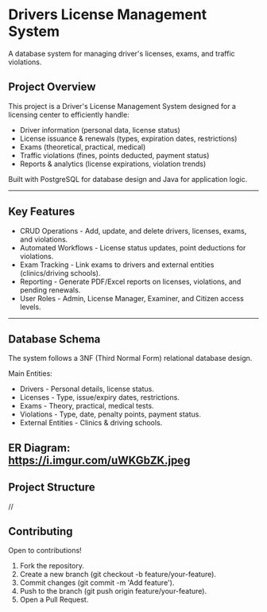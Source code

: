 # Drivers License Management System  

A database system for managing driver's licenses, exams, and traffic violations.  

## Project Overview  
This project is a Driver's License Management System designed for a licensing center to efficiently handle:  
- Driver information (personal data, license status)  
- License issuance & renewals (types, expiration dates, restrictions)  
- Exams (theoretical, practical, medical)  
- Traffic violations (fines, points deducted, payment status)  
- Reports & analytics (license expirations, violation trends)  

Built with PostgreSQL for database design and Java for application logic.  

---

## Key Features  
- CRUD Operations - Add, update, and delete drivers, licenses, exams, and violations.  
- Automated Workflows - License status updates, point deductions for violations.  
- Exam Tracking - Link exams to drivers and external entities (clinics/driving schools).  
- Reporting - Generate PDF/Excel reports on licenses, violations, and pending renewals.  
- User Roles - Admin, License Manager, Examiner, and Citizen access levels.  

---

## Database Schema  
The system follows a 3NF (Third Normal Form) relational database design.  

Main Entities:  
- Drivers - Personal details, license status.  
- Licenses - Type, issue/expiry dates, restrictions.  
- Exams - Theory, practical, medical tests.  
- Violations - Type, date, penalty points, payment status.  
- External Entities - Clinics & driving schools.  

ER Diagram:  
https://i.imgur.com/uWKGbZK.jpeg
--- 

## Project Structure  
//

## Contributing  
Open to contributions!  
1. Fork the repository.  
2. Create a new branch (git checkout -b feature/your-feature).  
3. Commit changes (git commit -m 'Add feature').  
4. Push to the branch (git push origin feature/your-feature).  
5. Open a Pull Request.  
